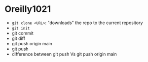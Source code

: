 # Oreilly1021

- `git clone <URL>`: "downloads" the repo to the current repository
- `git init`
- git commit
- git diff
- git push origin main 
- git push
- difference between git push Vs git push origin main